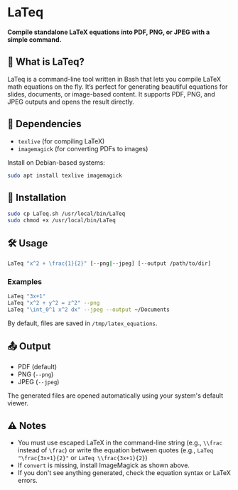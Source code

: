 # LaTeq

**Compile standalone LaTeX equations into PDF, PNG, or JPEG with a simple command.**

## 🧮 What is LaTeq?

LaTeq is a command-line tool written in Bash that lets you compile LaTeX math equations on the fly. It’s perfect for generating beautiful equations for slides, documents, or image-based content. It supports PDF, PNG, and JPEG outputs and opens the result directly.

## 🔧 Dependencies

- `texlive` (for compiling LaTeX)
- `imagemagick` (for converting PDFs to images)

Install on Debian-based systems:

```bash
sudo apt install texlive imagemagick
````

## 🚀 Installation

```bash
sudo cp LaTeq.sh /usr/local/bin/LaTeq
sudo chmod +x /usr/local/bin/LaTeq
```

## 🛠 Usage

```bash
LaTeq "x^2 + \frac{1}{2}" [--png|--jpeg] [--output /path/to/dir]
```

### Examples

```bash
LaTeq "3x+1"
LaTeq "x^2 + y^2 = z^2" --png
LaTeq "\int_0^1 x^2 dx" --jpeg --output ~/Documents
```

By default, files are saved in `/tmp/latex_equations`.

## 📤 Output

* PDF (default)
* PNG (`--png`)
* JPEG (`--jpeg`)

The generated files are opened automatically using your system's default viewer.

## ⚠️ Notes

* You must use escaped LaTeX in the command-line string (e.g., `\\frac` instead of `\frac`) or write the equation between quotes (e.g., `LaTeq "\frac{3x+1}{2}"` or `LaTeq \\frac{3x+1}{2}`)
* If `convert` is missing, install ImageMagick as shown above.
* If you don't see anything generated, check the equation syntax or LaTeX errors.
